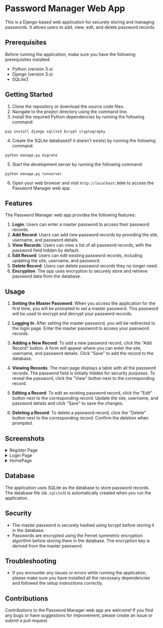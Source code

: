 # Password Manager Web App

This is a Django-based web application for securely storing and managing passwords. It allows users to add, view, edit, and delete password records.

## Prerequisites

Before running the application, make sure you have the following prerequisites installed:

- Python (version 3.x)
- Django (version 3.x)
- SQLite3

## Getting Started

1. Clone the repository or download the source code files.
2. Navigate to the project directory using the command line.
3. Install the required Python dependencies by running the following command:
```
pip install django sqlite3 bcrypt cryptography
```
4. Create the SQLite database(if it doesn't exists) by running the following command:
```
python manage.py migrate
```
5. Start the development server by running the following command:
```
python manage.py runserver
```
6. Open your web browser and visit `http://localhost:8000` to access the Password Manager web app.

## Features

The Password Manager web app provides the following features:

1. **Login**: Users can enter a master password to access their password records.
2. **Add Record**: Users can add new password records by providing the site, username, and password details.
3. **View Records**: Users can view a list of all password records, with the password field hidden by default.
4. **Edit Record**: Users can edit existing password records, including updating the site, username, and password.
5. **Delete Record**: Users can delete password records they no longer need.
6. **Encryption**: The app uses encryption to securely store and retrieve password data from the database.

## Usage

1. **Setting the Master Password**: When you access the application for the first time, you will be prompted to set a master password. This password will be used to encrypt and decrypt your password records.

2. **Logging In**: After setting the master password, you will be redirected to the login page. Enter the master password to access your password records.

3. **Adding a New Record**: To add a new password record, click the "Add Record" button. A form will appear where you can enter the site, username, and password details. Click "Save" to add the record to the database.

4. **Viewing Records**: The main page displays a table with all the password records. The password field is initially hidden for security purposes. To reveal the password, click the "View" button next to the corresponding record.

5. **Editing a Record**: To edit an existing password record, click the "Edit" button next to the corresponding record. Update the site, username, and password details and click "Save" to save the changes.

6. **Deleting a Record**: To delete a password record, click the "Delete" button next to the corresponding record. Confirm the deletion when prompted.

## Screenshots
<details>
<summary>Register Page</summary>

![Create Master PassWord Page](screenshots/register.png)

</details>
<details>
<summary>Login Page</summary>

![Login Page](screenshots/login.png)

</details>
<details>
<summary>HomePage</summary>

![HomePage](screenshots/homepage.png)

</details>

## Database

The application uses SQLite as the database to store password records. The database file (`db.sqlite3`) is automatically created when you run the application.

## Security

- The master password is securely hashed using bcrypt before storing it in the database.
- Passwords are encrypted using the Fernet symmetric encryption algorithm before storing them in the database. The encryption key is derived from the master password.

## Troubleshooting

- If you encounter any issues or errors while running the application, please make sure you have installed all the necessary dependencies and followed the setup instructions correctly.

## Contributions

Contributions to the Password Manager web app are welcome! If you find any bugs or have suggestions for improvement, please create an issue or submit a pull request.

